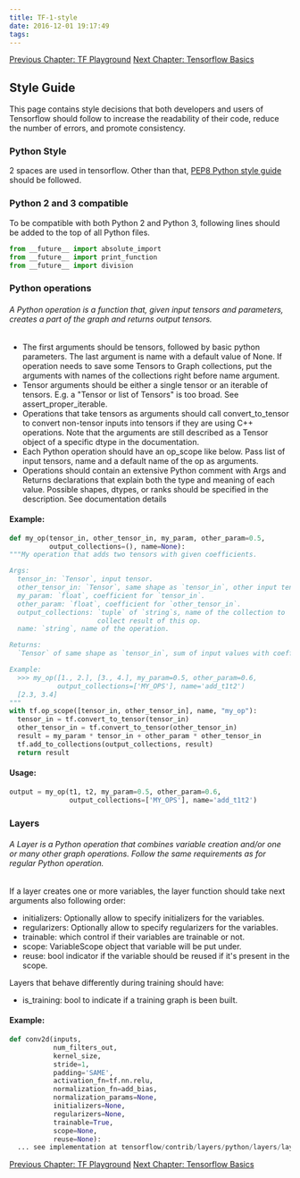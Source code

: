 ```yaml
---
title: TF-1-style
date: 2016-12-01 19:17:49
tags:
---
```


[Previous Chapter: TF Playground](../TF-Introduction)
[Next Chapter: Tensorflow Basics](../TF-2-basics)

## Style Guide

This page contains style decisions that both developers and users of Tensorflow should follow to increase the readability of their code, reduce the number of errors, and promote consistency.

### Python Style
2 spaces are used in tensorflow. Other than that, [PEP8 Python style guide](https://www.python.org/dev/peps/pep-0008/) should be followed.

### Python 2 and 3 compatible
To be compatible with both Python 2 and Python 3, following lines should be added to the top of all Python files.
```python
from __future__ import absolute_import
from __future__ import print_function
from __future__ import division

```

### Python operations
###### A Python operation is a function that, given input tensors and parameters, creates a part of the graph and returns output tensors.

- The first arguments should be tensors, followed by basic python parameters. The last argument is name with a default value of None. If operation needs to save some Tensors to Graph collections, put the arguments with names of the collections right before name argument.
- Tensor arguments should be either a single tensor or an iterable of tensors. E.g. a "Tensor or list of Tensors" is too broad. See assert_proper_iterable.
- Operations that take tensors as arguments should call convert_to_tensor to convert non-tensor inputs into tensors if they are using C++ operations. Note that the arguments are still described as a Tensor object of a specific dtype in the documentation.
- Each Python operation should have an op_scope like below. Pass list of input tensors, name and a default name of the op as arguments.
- Operations should contain an extensive Python comment with Args and Returns declarations that explain both the type and meaning of each value. Possible shapes, dtypes, or ranks should be specified in the description. See documentation details

#### Example:
```python
def my_op(tensor_in, other_tensor_in, my_param, other_param=0.5,
          output_collections=(), name=None):
"""My operation that adds two tensors with given coefficients.

Args:
  tensor_in: `Tensor`, input tensor.
  other_tensor_in: `Tensor`, same shape as `tensor_in`, other input tensor.
  my_param: `float`, coefficient for `tensor_in`.
  other_param: `float`, coefficient for `other_tensor_in`.
  output_collections: `tuple` of `string`s, name of the collection to
                      collect result of this op.
  name: `string`, name of the operation.

Returns:
  `Tensor` of same shape as `tensor_in`, sum of input values with coefficients.

Example:
  >>> my_op([1., 2.], [3., 4.], my_param=0.5, other_param=0.6,
            output_collections=['MY_OPS'], name='add_t1t2')
  [2.3, 3.4]
"""
with tf.op_scope([tensor_in, other_tensor_in], name, "my_op"):
  tensor_in = tf.convert_to_tensor(tensor_in)
  other_tensor_in = tf.convert_to_tensor(other_tensor_in)
  result = my_param * tensor_in + other_param * other_tensor_in
  tf.add_to_collections(output_collections, result)
  return result
```
#### Usage:
```python
output = my_op(t1, t2, my_param=0.5, other_param=0.6,
               output_collections=['MY_OPS'], name='add_t1t2')
```

### Layers

###### A Layer is a Python operation that combines variable creation and/or one or many other graph operations. Follow the same requirements as for regular Python operation.

If a layer creates one or more variables, the layer function should take next arguments also following order:
- initializers: Optionally allow to specify initializers for the variables.
- regularizers: Optionally allow to specify regularizers for the variables.
- trainable: which control if their variables are trainable or not.
- scope: VariableScope object that variable will be put under.
- reuse: bool indicator if the variable should be reused if it's present in the scope.

Layers that behave differently during training should have:
- is_training: bool to indicate if a training graph is been built.

#### Example:
```python
def conv2d(inputs,
           num_filters_out,
           kernel_size,
           stride=1,
           padding='SAME',
           activation_fn=tf.nn.relu,
           normalization_fn=add_bias,
           normalization_params=None,
           initializers=None,
           regularizers=None,
           trainable=True,
           scope=None,
           reuse=None):
  ... see implementation at tensorflow/contrib/layers/python/layers/layers.py ...
```


[Previous Chapter: TF Playground](../TF-Introduction)
[Next Chapter: Tensorflow Basics](../TF-2-basics)


